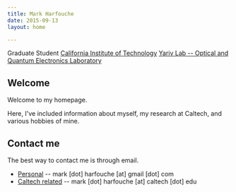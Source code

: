 ```yaml
---
title: Mark Harfouche
date: 2015-09-13
layout: home

---
```


Graduate Student
[California Institute of Technology](http://www.caltech.edu/)
[Yariv Lab -- Optical and Quantum Electronics Laboratory](http://www.its.caltech.edu/~aphyariv/)


## Welcome
Welcome to my homepage.

Here, I've included information about myself, my research at Caltech, and various hobbies of mine.

## Contact me
The best way to contact me is through email.

  * [Personal](mailto:mark.harfouche@gmail.com) -- mark [dot] harfouche [at] gmail [dot] com
  * [Caltech related](mailto:mark.harfouche@caltech.edu) -- mark [dot] harfouche [at] caltech [dot] edu



